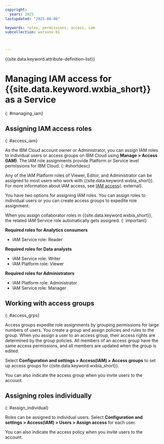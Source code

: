 ```yaml
---
copyright:
  years: 2025
lastupdated: "2025-08-06"

keywords: roles, permissions, access, iam
subcollection: watsonx-bi



---
```


{{site.data.keyword.attribute-definition-list}}


# Managing IAM access for {{site.data.keyword.wxbia_short}} as a Service
{: #managing_iam}

## Assigning IAM access roles 
{: #access_iam}

As the IBM Cloud account owner or Administrator, you can assign IAM roles to individual users or access groups on IBM Cloud using **Manage > Access (IAM)**. The IAM role assignments provide Platform or Service level permissions for IBM Cloud. {: #shortdesc}

Any of the IAM Platform roles of Viewer, Editor, and Administrator can be assigned to most users who work with {{site.data.keyword.wxbia_short}}. For more information about IAM access, see [IAM access](https://cloud.ibm.com/iam/overview){: external}.

You have two options for assigning IAM roles. You can assign roles to individual users or you can create access groups to expedite role assignment.

When you assign collaborator roles in {{site.data.keyword.wxbia_short}}, the related IAM Service role automatically gets assigned. 
{: important}

**Required roles for Analytics consumers**

- IAM Service role: Reader

**Required roles for Data analysts**

- IAM Service role: Writer
- IAM Platform role: Viewer

**Required roles for Administrators**

- IAM Platform role: Administrator
- IAM Service role: Manager

## Working with access groups
{: #access_grps}

Access groups expedite role assignments by grouping permissions for large numbers of users. You create a group and assign policies and rules to the group. When you assign a user to an access group, their access rights are determined by the group policies. All members of an access group have the same access permissions, and all members are updated when the group is edited.

Select **Configuration and settings > Access(IAM) > Access groups** to set up access groups for {{site.data.keyword.wxbia_short}}.

You can also indicate the access group when you invite users to the account.

## Assigning roles individually
{: #assign_individual}

Roles can be assigned to individual users. Select **Configuration and settings > Access(IAM) > Users > Assign access** for each user.

You can also indicate the access policy when you invite users to the account.

